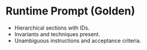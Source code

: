 # Runtime Prompt (Golden)
- Hierarchical sections with IDs.
- Invariants and techniques present.
- Unambiguous instructions and acceptance criteria.
